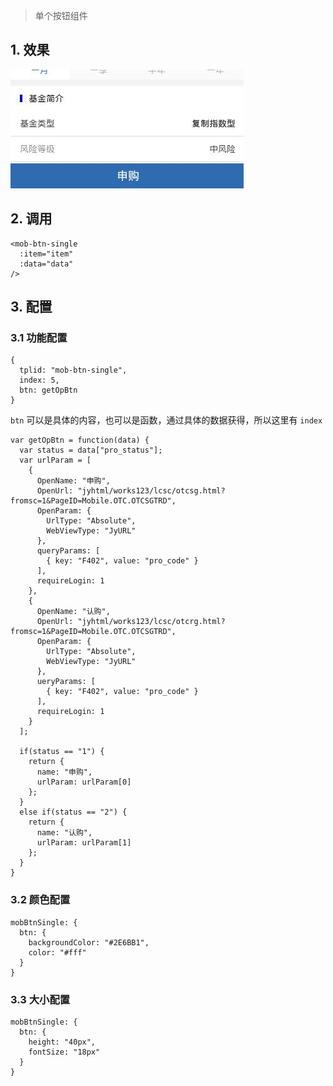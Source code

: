 > 单个按钮组件

## 1. 效果

![mob-btn-single](images/mob-btn-single.jpg)

## 2. 调用

```
<mob-btn-single 
  :item="item"
  :data="data"
/>
```

## 3. 配置

### 3.1 功能配置

```
{
  tplid: "mob-btn-single",
  index: 5,
  btn: getOpBtn
}
```

`btn` 可以是具体的内容，也可以是函数，通过具体的数据获得，所以这里有 `index`

```
var getOpBtn = function(data) {
  var status = data["pro_status"];
  var urlParam = [
    {
      OpenName: "申购",
      OpenUrl: "jyhtml/works123/lcsc/otcsg.html?fromsc=1&PageID=Mobile.OTC.OTCSGTRD",
      OpenParam: {
        UrlType: "Absolute",
        WebViewType: "JyURL"
      },
      queryParams: [
        { key: "F402", value: "pro_code" }
      ],
      requireLogin: 1
    },
    {
      OpenName: "认购",
      OpenUrl: "jyhtml/works123/lcsc/otcrg.html?fromsc=1&PageID=Mobile.OTC.OTCSGTRD",
      OpenParam: {
        UrlType: "Absolute",
        WebViewType: "JyURL"
      },
      ueryParams: [
        { key: "F402", value: "pro_code" }
      ],
      requireLogin: 1
    }
  ];

  if(status == "1") {
    return {
      name: "申购",
      urlParam: urlParam[0]
    };
  }
  else if(status == "2") {
    return {
      name: "认购",
      urlParam: urlParam[1]
    };
  }
}
```

### 3.2 颜色配置

```
mobBtnSingle: {
  btn: {
    backgroundColor: "#2E6BB1",
    color: "#fff"
  }
}
```

### 3.3 大小配置

```
mobBtnSingle: {
  btn: {
    height: "40px",
    fontSize: "18px"
  }
}
```